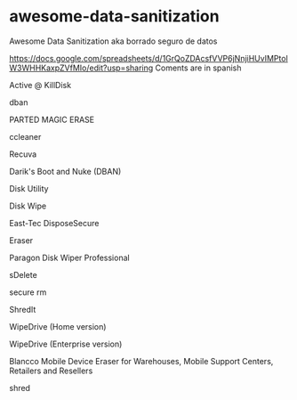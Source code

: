 # awesome-data-sanitization
Awesome Data Sanitization aka borrado seguro de datos

https://docs.google.com/spreadsheets/d/1GrQoZDAcsfVVP6jNnjiHUvIMPtolW3WHHKaxpZVfMIo/edit?usp=sharing
Coments are in spanish

Active @ KillDisk

dban

PARTED MAGIC ERASE

ccleaner

Recuva

Darik's Boot and Nuke (DBAN)

Disk Utility

Disk Wipe

East-Tec DisposeSecure

Eraser

Paragon Disk Wiper Professional

sDelete

secure rm

ShredIt

WipeDrive (Home version)

WipeDrive (Enterprise version)

Blancco Mobile Device Eraser for Warehouses, Mobile Support Centers, Retailers and Resellers

shred
